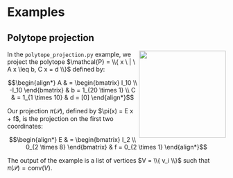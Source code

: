 # Examples

## Polytope projection

<img src="https://github.com/user-attachments/assets/e809b4a9-0c60-47c6-8df2-aa011e674892" height=200 align="right">

In the `polytope_projection.py` example, we project the polytope $\mathcal{P} = \\{ x \ | \ A x \leq b, C x = d \\}$ defined by:

```math
\begin{align*}
A & = \begin{bmatrix} I_10 \\ -I_10 \end{bmatrix} & b = 1_{20 \times 1} \\
C & = 1_{1 \times 10} & d = [0]
\end{align*}
```

Our projection $\pi(\mathcal{P})$, defined by \$\pi(x) = E x + f$, is the projection on the first two coordinates:

```math
\begin{align*}
E & = \begin{bmatrix} I_2 \\ 0_{2 \times 8} \end{bmatrix} & f = 0_{2 \times 1}
\end{align*}
```

The output of the example is a list of vertices $V = \\{ v_i \\}$ such that $\pi(\mathcal{P}) = \mathrm{conv}(V)$.
